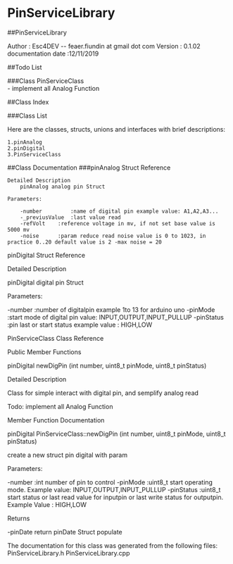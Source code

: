 # PinServiceLibrary

##PinServiceLibrary

Author	:			Esc4DEV -- feaer.fiundin at gmail dot com
Version :			0.1.02
documentation date :12/11/2019



##Todo List

###Class PinServiceClass  
	- implement all Analog Function 


##Class Index

###Class List

Here are the classes, structs, unions and interfaces with brief descriptions:

	1.pinAnalog  	
	2.pinDigital  	
	3.PinServiceClass  	

##Class Documentation
###pinAnalog Struct Reference

	Detailed Description
		pinAnalog analog pin Struct

	Parameters:

		-number 		:name of digital pin example value: A1,A2,A3... 
		-_previusValue 	:last value read 
		-refVolt 	:reference voltage in mv, if not set base value is 5000 mv 
		-noise 		:param reduce read noise value is 0 to 1023, in practice 0..20 default value is 2 -max noise = 20 



pinDigital Struct Reference

Detailed Description

pinDigital digital pin Struct 


Parameters:

-number 		:number of digitalpin example 1to 13 for arduino uno 
-pinMode		:start mode of digital pin value: INPUT,OUTPUT,INPUT_PULLUP 
-pinStatus	:pin last or start status example value : HIGH,LOW 



PinServiceClass Class Reference

Public Member Functions

pinDigital newDigPin (int number, uint8_t pinMode, uint8_t pinStatus)

Detailed Description

Class for simple interact with digital pin, and semplify analog read

Todo:
implement all Analog Function 



Member Function Documentation

pinDigital PinServiceClass::newDigPin (int  number, uint8_t  pinMode, uint8_t  pinStatus)

create a new struct pin digital with param 

Parameters:

-number 		:int number of pin to control 
-pinMode 	:uint8_t start operating mode. Example value: INPUT,OUTPUT,INPUT_PULLUP 
-pinStatus 	:uint8_t start status or last read value for inputpin or last write status for outputpin. Example Value : HIGH,LOW 


Returns

-pinDate return pinDate Struct populate 

The documentation for this class was generated from the following files:
PinServiceLibrary.h
PinServiceLibrary.cpp

